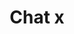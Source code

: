 ---
title: Chat x
tags: ["chat", "x", "close", "cancel", "delete"]
icon: chat-x
svg: '<svg xmlns="http://www.w3.org/2000/svg" width="24" height="24" fill="none" viewBox="0 0 24 24" stroke-width="1.5" stroke-linecap="round" stroke-linejoin="round" stroke="currentColor"><path d="m10 10 4 4m0-4-4 4m2 7a9 9 0 1 0-9-9c0 1.44.338 2.8.94 4.007.453.911-.177 2.14-.417 3.037a1.17 1.17 0 0 0 1.433 1.433c.897-.24 2.126-.87 3.037-.416A8.964 8.964 0 0 0 12 21Z"/></svg>'
---
